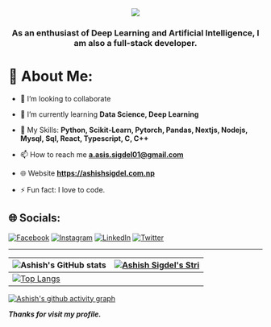 <div align="center">
    <img src="https://readme-typing-svg.herokuapp.com/?font=Righteous&size=35&center=true&vCenter=true&width=500&height=70&duration=4000&lines=Hi+There!+👋;+I'm+Ashish!+😎;" />
</div>
<h3 align="center">As an enthusiast of Deep Learning and Artificial Intelligence, I am also a full-stack developer.</h3>

# 💫 About Me:

- 👯 I’m looking to collaborate

- 🌱 I’m currently learning **Data Science, Deep Learning**

- 💬 My Skills:  **Python, Scikit-Learn, Pytorch, Pandas, Nextjs, Nodejs, Mysql, Sql, React, Typescript, C, C++**

- 📫 How to reach me **a.asis.sigdel01@gmail.com**

- 🌐 Website **https://ashishsigdel.com.np**

- ⚡ Fun fact: I love to code.
 
## 🌐 Socials:
[![Facebook](https://img.shields.io/badge/Facebook-%231877F2.svg?logo=Facebook&logoColor=white)](https://www.facebook.com/ashish.sgdl.9/) [![Instagram](https://img.shields.io/badge/Instagram-%23E4405F.svg?logo=Instagram&logoColor=white)](https://www.instagram.com/aasissigdel/) [![LinkedIn](https://img.shields.io/badge/LinkedIn-%230077B5.svg?logo=linkedin&logoColor=white)](https://www.linkedin.com/in/aasisigdel/) [![Twitter](https://img.shields.io/badge/Twitter-%231DA1F2.svg?logo=Twitter&logoColor=white)](https://twitter.com/_ashishsigdel_) 

---
| ![Ashish's GitHub stats](https://github-readme-stats.vercel.app/api?username=ashishsigdel&show_icons=true&theme=radical) | [![Ashish Sigdel's Stri](https://streak-stats.demolab.com?user=ashishsigdel&theme=dark&border_radius=7&mode=weekly)](https://git.io/streak-stats) |
| ------------------------------------------------------------ | ------------------------------------------------------------ |
| [![Top Langs](https://github-readme-stats.vercel.app/api/top-langs/?username=ashishsigdel&layout=compact&&show_icons=true&theme=radical)](https://github.com/ashishsigdel/itsmeashish) |                                                              |



[![Ashish's github activity graph](https://github-readme-activity-graph.vercel.app/graph?username=ashishsigdel&bg_color=ffffff&color=ff047d&line=9e4c98&point=403d3d&area=true&hide_border=true)](https://github.com/ashishsigdel/itsmeashish)


***Thanks for visit my profile.***
